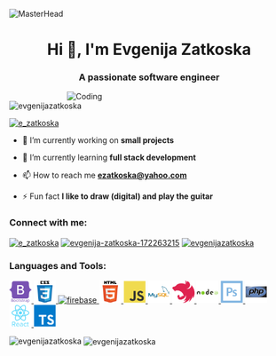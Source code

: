 ![MasterHead](https://cdna.artstation.com/p/assets/images/images/005/038/332/medium/sergey-is-oo0tbxptco8.jpg?1488049118)
<h1 align="center">Hi 👋, I'm Evgenija Zatkoska</h1>
<h3 align="center">A passionate software engineer</h3>
<img align="right" alt="Coding" width="400" src="https://steamuserimages-a.akamaihd.net/ugc/1631947648964785474/81CBA15178466DD47195A239232202E78987B714/?imw=512&&ima=fit&impolicy=Letterbox&imcolor=%23000000&letterbox=false">
<p align="left"> <img src="https://komarev.com/ghpvc/?username=evgenijazatkoska&label=Profile%20views&color=0e75b6&style=flat" alt="evgenijazatkoska" /> </p>

<p align="left"> <a href="https://twitter.com/e_zatkoska" target="blank"><img src="https://img.shields.io/twitter/follow/e_zatkoska?logo=twitter&style=for-the-badge" alt="e_zatkoska" /></a> </p>

- 🔭 I’m currently working on **small projects**

- 🌱 I’m currently learning **full stack development**

- 📫 How to reach me **ezatkoska@yahoo.com**

- ⚡ Fun fact **I like to draw (digital) and play the guitar**

<h3 align="left">Connect with me:</h3>
<p align="left">
<a href="https://twitter.com/e_zatkoska" target="blank"><img align="center" src="https://raw.githubusercontent.com/rahuldkjain/github-profile-readme-generator/master/src/images/icons/Social/twitter.svg" alt="e_zatkoska" height="30" width="40" /></a>
<a href="https://linkedin.com/in/evgenija-zatkoska-172263215" target="blank"><img align="center" src="https://raw.githubusercontent.com/rahuldkjain/github-profile-readme-generator/master/src/images/icons/Social/linked-in-alt.svg" alt="evgenija-zatkoska-172263215" height="30" width="40" /></a>
<a href="https://instagram.com/evgenijazatkoska" target="blank"><img align="center" src="https://raw.githubusercontent.com/rahuldkjain/github-profile-readme-generator/master/src/images/icons/Social/instagram.svg" alt="evgenijazatkoska" height="30" width="40" /></a>
</p>

<h3 align="left">Languages and Tools:</h3>
<p align="left"> <a href="https://getbootstrap.com" target="_blank" rel="noreferrer"> <img src="https://raw.githubusercontent.com/devicons/devicon/master/icons/bootstrap/bootstrap-plain-wordmark.svg" alt="bootstrap" width="40" height="40"/> </a> <a href="https://www.w3schools.com/css/" target="_blank" rel="noreferrer"> <img src="https://raw.githubusercontent.com/devicons/devicon/master/icons/css3/css3-original-wordmark.svg" alt="css3" width="40" height="40"/> </a> <a href="https://firebase.google.com/" target="_blank" rel="noreferrer"> <img src="https://www.vectorlogo.zone/logos/firebase/firebase-icon.svg" alt="firebase" width="40" height="40"/> </a> <a href="https://www.w3.org/html/" target="_blank" rel="noreferrer"> <img src="https://raw.githubusercontent.com/devicons/devicon/master/icons/html5/html5-original-wordmark.svg" alt="html5" width="40" height="40"/> </a> <a href="https://developer.mozilla.org/en-US/docs/Web/JavaScript" target="_blank" rel="noreferrer"> <img src="https://raw.githubusercontent.com/devicons/devicon/master/icons/javascript/javascript-original.svg" alt="javascript" width="40" height="40"/> </a> <a href="https://www.mysql.com/" target="_blank" rel="noreferrer"> <img src="https://raw.githubusercontent.com/devicons/devicon/master/icons/mysql/mysql-original-wordmark.svg" alt="mysql" width="40" height="40"/> </a> <a href="https://nestjs.com/" target="_blank" rel="noreferrer"> <img src="https://raw.githubusercontent.com/devicons/devicon/master/icons/nestjs/nestjs-plain.svg" alt="nestjs" width="40" height="40"/> </a> <a href="https://nodejs.org" target="_blank" rel="noreferrer"> <img src="https://raw.githubusercontent.com/devicons/devicon/master/icons/nodejs/nodejs-original-wordmark.svg" alt="nodejs" width="40" height="40"/> </a> <a href="https://www.photoshop.com/en" target="_blank" rel="noreferrer"> <img src="https://raw.githubusercontent.com/devicons/devicon/master/icons/photoshop/photoshop-line.svg" alt="photoshop" width="40" height="40"/> </a> <a href="https://www.php.net" target="_blank" rel="noreferrer"> <img src="https://raw.githubusercontent.com/devicons/devicon/master/icons/php/php-original.svg" alt="php" width="40" height="40"/> </a> <a href="https://reactjs.org/" target="_blank" rel="noreferrer"> <img src="https://raw.githubusercontent.com/devicons/devicon/master/icons/react/react-original-wordmark.svg" alt="react" width="40" height="40"/> </a> <a href="https://www.typescriptlang.org/" target="_blank" rel="noreferrer"> <img src="https://raw.githubusercontent.com/devicons/devicon/master/icons/typescript/typescript-original.svg" alt="typescript" width="40" height="40"/> </a> </p>

<p><img align="left" src="https://github-readme-stats.vercel.app/api/top-langs?username=evgenijazatkoska&show_icons=true&locale=en&layout=compact" alt="evgenijazatkoska" /></p>

<p>&nbsp;<img align="center" src="https://github-readme-stats.vercel.app/api?username=evgenijazatkoska&show_icons=true&locale=en" alt="evgenijazatkoska" /></p>
